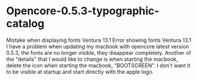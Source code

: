 # Opencore-0.5.3-typographic-catalog
Mistake when displaying fonts Ventura 13.1
Error showing fonts Ventura 13.1 I have a problem when updating my macbook with opencore latest version 0.5.3, the fonts are no longer visible, they disappear completely. Another of the "details" that I would like to change is when starting the macbook, delete the icon when starting the macbook, "BOOTSCREEN". I don't want it to be visible at startup and start directly with the apple logo.
